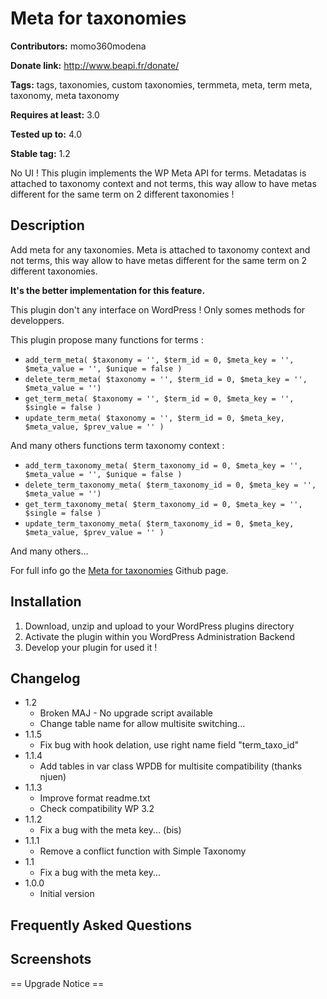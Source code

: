 # Meta for taxonomies #
**Contributors:** momo360modena
  
**Donate link:** http://www.beapi.fr/donate/
  
**Tags:** tags, taxonomies, custom taxonomies, termmeta, meta, term meta, taxonomy, meta taxonomy
  
**Requires at least:** 3.0
  
**Tested up to:** 4.0
  
**Stable tag:** 1.2
  

No UI ! This plugin implements the WP Meta API for terms. Metadatas is attached to taxonomy context and not terms, this way allow to have metas different for the same term on 2 different taxonomies !

## Description ##

Add meta for any taxonomies. 
Meta is attached to taxonomy context and not terms, this way allow to have metas different for the same term on 2 different taxonomies. 

**It's the better implementation for this feature.**

This plugin don't any interface on WordPress ! Only somes methods for developpers.

This plugin propose many functions for terms :

* `add_term_meta( $taxonomy = '', $term_id = 0, $meta_key = '', $meta_value = '', $unique = false )`
* `delete_term_meta( $taxonomy = '', $term_id = 0, $meta_key = '', $meta_value = '')`
* `get_term_meta( $taxonomy = '', $term_id = 0, $meta_key = '', $single = false )`
* `update_term_meta( $taxonomy = '', $term_id = 0, $meta_key, $meta_value, $prev_value = '' )`
	
And many others functions term taxonomy context :

* `add_term_taxonomy_meta( $term_taxonomy_id = 0, $meta_key = '', $meta_value = '', $unique = false )`
* `delete_term_taxonomy_meta( $term_taxonomy_id = 0, $meta_key = '', $meta_value = '')`
* `get_term_taxonomy_meta( $term_taxonomy_id = 0, $meta_key = '', $single = false )`
* `update_term_taxonomy_meta( $term_taxonomy_id = 0, $meta_key, $meta_value, $prev_value = '' )`
		
And many others...
	
For full info go the [Meta for taxonomies](https://github.com/herewithme/meta-for-taxonomies) Github page.

## Installation ##

1. Download, unzip and upload to your WordPress plugins directory
2. Activate the plugin within you WordPress Administration Backend
3. Develop your plugin for used it !

## Changelog ##

* 1.2
	* Broken MAJ - No upgrade script available
	* Change table name for allow multisite switching...
* 1.1.5
	* Fix bug with hook delation, use right name field "term_taxo_id"
* 1.1.4
	* Add tables in var class WPDB for multisite compatibility (thanks njuen)
* 1.1.3
	* Improve format readme.txt
	* Check compatibility WP 3.2
* 1.1.2
	* Fix a bug with the meta key... (bis)
* 1.1.1
	* Remove a conflict function with Simple Taxonomy
* 1.1
	* Fix a bug with the meta key...
* 1.0.0
	* Initial version
	
## Frequently Asked Questions ##

## Screenshots ##

== Upgrade Notice ==